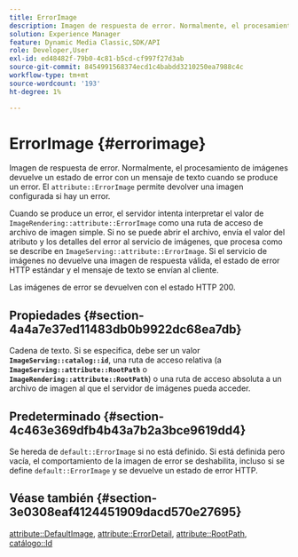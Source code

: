 ```yaml
---
title: ErrorImage
description: Imagen de respuesta de error. Normalmente, el procesamiento de imágenes devuelve un estado de error con un mensaje de texto cuando se produce un error.
solution: Experience Manager
feature: Dynamic Media Classic,SDK/API
role: Developer,User
exl-id: ed48482f-79b0-4c81-b5cd-cf997f27d3ab
source-git-commit: 8454991568374ecd1c4babdd3210250ea7988c4c
workflow-type: tm+mt
source-wordcount: '193'
ht-degree: 1%

---
```


# ErrorImage {#errorimage}

Imagen de respuesta de error. Normalmente, el procesamiento de imágenes devuelve un estado de error con un mensaje de texto cuando se produce un error. El `attribute::ErrorImage` permite devolver una imagen configurada si hay un error.

Cuando se produce un error, el servidor intenta interpretar el valor de `ImageRendering::attribute::ErrorImage` como una ruta de acceso de archivo de imagen simple. Si no se puede abrir el archivo, envía el valor del atributo y los detalles del error al servicio de imágenes, que procesa como se describe en `ImageServing::attribute::ErrorImage`. Si el servicio de imágenes no devuelve una imagen de respuesta válida, el estado de error HTTP estándar y el mensaje de texto se envían al cliente.

Las imágenes de error se devuelven con el estado HTTP 200.

## Propiedades {#section-4a4a7e37ed11483db0b9922dc68ea7db}

Cadena de texto. Si se especifica, debe ser un valor **`ImageServing::catalog::id`**, una ruta de acceso relativa (a **`ImageServing::attribute::RootPath`** o **`ImageRendering::attribute::RootPath`**) o una ruta de acceso absoluta a un archivo de imagen al que el servidor de imágenes pueda acceder.

## Predeterminado {#section-4c463e369dfb4b43a7b2a3bce9619dd4}

Se hereda de `default::ErrorImage` si no está definido. Si está definida pero vacía, el comportamiento de la imagen de error se deshabilita, incluso si se define `default::ErrorImage` y se devuelve un estado de error HTTP.

## Véase también {#section-3e0308eaf4124451909dacd570e27695}

[attribute::DefaultImage](../../../../../ir-api/material-cat/image-rendering-api-ref/c-ir-material-catalog/c-ir-attributes-reference/r-ir-defaultpix.md#reference-102c98f9b5d24d2aaaeb756653fb0e6f), [attribute::ErrorDetail](../../../../../ir-api/material-cat/image-rendering-api-ref/c-ir-material-catalog/c-ir-attributes-reference/r-ir-errordetail.md#reference-123b56eed6cf49cea6e0490672b7c53b), [attribute::RootPath](../../../../../ir-api/material-cat/image-rendering-api-ref/c-ir-material-catalog/c-ir-attributes-reference/r-ir-rootpath.md#reference-a4d7c96b62e14fcbad1740c702f160f3), [catálogo::Id](../../../../../ir-api/material-cat/image-rendering-api-ref/c-ir-material-catalog/c-ir-material-data-reference/r-ir-id.md#reference-cba2a53a952e403fb57a4e8569f9cf85)
